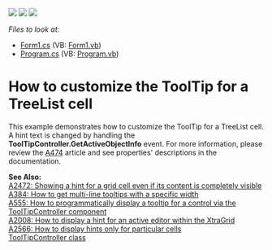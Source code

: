 <!-- default badges list -->
![](https://img.shields.io/endpoint?url=https://codecentral.devexpress.com/api/v1/VersionRange/128637428/13.1.4%2B)
[![](https://img.shields.io/badge/Open_in_DevExpress_Support_Center-FF7200?style=flat-square&logo=DevExpress&logoColor=white)](https://supportcenter.devexpress.com/ticket/details/E580)
[![](https://img.shields.io/badge/📖_How_to_use_DevExpress_Examples-e9f6fc?style=flat-square)](https://docs.devexpress.com/GeneralInformation/403183)
<!-- default badges end -->
<!-- default file list -->
*Files to look at*:

* [Form1.cs](./CS/Form1.cs) (VB: [Form1.vb](./VB/Form1.vb))
* [Program.cs](./CS/Program.cs) (VB: [Program.vb](./VB/Program.vb))
<!-- default file list end -->
# How to customize the ToolTip for a TreeList cell


<p>This example demonstrates how to customize the ToolTip for a TreeList cell. A hint text is changed by handling the <strong>ToolTipController.GetActiveObjectInfo</strong> event. For more information, please review the <a href="https://www.devexpress.com/Support/Center/p/A474">A474</a> article and see properties' descriptions in the documentation.</p>
<p><strong>See Also:</strong><br /><a href="https://www.devexpress.com/Support/Center/p/A2472">A2472: Showing a hint for a grid cell even if its content is completely visible</a> <br /><a href="https://www.devexpress.com/Support/Center/p/A384">A384: How to get multi-line tooltips with a specific width</a> <br /><a href="https://www.devexpress.com/Support/Center/p/A555">A555: How to programmatically display a tooltip for a control via the ToolTipController component</a> <br /><a href="https://www.devexpress.com/Support/Center/p/A2008">A2008: How to display a hint for an active editor within the XtraGrid</a> <br /><a href="https://www.devexpress.com/Support/Center/p/A2566">A2566: How to display hints only for particular cells</a> <br /> <a href="http://documentation.devexpress.com/#WindowsForms/clsDevExpressUtilsToolTipControllertopic"><u>ToolTipController class</u></a></p>

<br/>


